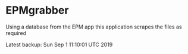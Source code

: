 # EPMgrabber
Using a database from the EPM app this application scrapes the files as required


Latest backup: Sun Sep 1 11:10:01 UTC 2019
